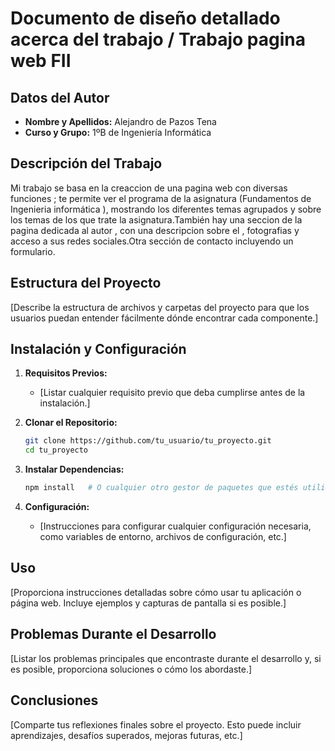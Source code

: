 # Documento de diseño detallado acerca del trabajo / Trabajo pagina web FII 

## Datos del Autor

- **Nombre y Apellidos:** Alejandro de Pazos Tena
- **Curso y Grupo:** 1ºB de Ingeniería Informática

## Descripción del Trabajo

Mi trabajo se basa en la creaccion de una pagina web con diversas funciones ; te permite  ver el programa de la asignatura (Fundamentos de Ingenieria informática ),
mostrando los diferentes temas agrupados y sobre los temas de los que trate la asignatura.También hay una seccion de la pagina dedicada al autor , con una descripcion
sobre el , fotografias y acceso a sus redes sociales.Otra sección de contacto incluyendo un formulario.


## Estructura del Proyecto

[Describe la estructura de archivos y carpetas del proyecto para que los usuarios puedan entender fácilmente dónde encontrar cada componente.]

## Instalación y Configuración

1. **Requisitos Previos:**
    - [Listar cualquier requisito previo que deba cumplirse antes de la instalación.]

2. **Clonar el Repositorio:**
    ```bash
    git clone https://github.com/tu_usuario/tu_proyecto.git
    cd tu_proyecto
    ```

3. **Instalar Dependencias:**
    ```bash
    npm install   # O cualquier otro gestor de paquetes que estés utilizando
    ```

4. **Configuración:**
    - [Instrucciones para configurar cualquier configuración necesaria, como variables de entorno, archivos de configuración, etc.]

## Uso

[Proporciona instrucciones detalladas sobre cómo usar tu aplicación o página web. Incluye ejemplos y capturas de pantalla si es posible.]

## Problemas Durante el Desarrollo

[Listar los problemas principales que encontraste durante el desarrollo y, si es posible, proporciona soluciones o cómo los abordaste.]

## Conclusiones

[Comparte tus reflexiones finales sobre el proyecto. Esto puede incluir aprendizajes, desafíos superados, mejoras futuras, etc.]



